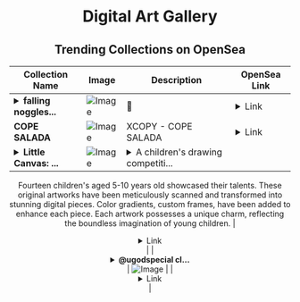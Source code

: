 <div align="center">

# Digital Art Gallery

## Trending Collections on OpenSea

| Collection Name                       | Image                                                                                     | Description                       | OpenSea Link                                                                                          |
|---------------------------------------|-------------------------------------------------------------------------------------------|-----------------------------------|--------------------------------------------------------------------------------------------------------|
| **<details><summary>falling noggles...</summary>falling noggles 001</details>** | ![Image](https://i.seadn.io/s/raw/files/8015a128f818a39ff98e2cafdb59b8b3.gif?w=500&auto=format?w=200&auto=format) | 🍁 | <details><summary>Link</summary>[falling noggles 001](https://opensea.io/collection/falling-noggles-001)</details> |
| **COPE SALADA** | ![Image](https://i.seadn.io/s/raw/files/844fea3764542ee31ef18c97246ea89d.gif?w=500&auto=format?w=200&auto=format) | XCOPY - COPE SALADA  | <details><summary>Link</summary>[COPE SALADA](https://opensea.io/collection/cope-salada-1)</details> |
| **<details><summary>Little Canvas: ...</summary>Little Canvas: EDO</details>** | ![Image](https://i.seadn.io/s/raw/files/666aa3c842657a4624cf1dd22dcb6bb9.png?w=500&auto=format?w=200&auto=format) | <details><summary>A children's drawing competiti...</summary>A children's drawing competition took place on August 17th to commemorate Indonesia's Independence Day.
Fourteen children's aged 5-10 years old showcased their talents.
These original artworks have been meticulously scanned and transformed into stunning digital pieces. Color gradients, custom frames, have been added to enhance each piece.
Each artwork possesses a unique charm, reflecting the boundless imagination of young children.</details> | <details><summary>Link</summary>[Little Canvas: EDO](https://opensea.io/collection/little-canvas-edo)</details> |
| **<details><summary>@ugodspecial cl...</summary>@ugodspecial club</details>** | ![Image](https://i.seadn.io/s/raw/files/a411db8ab4094684f09baeeb71bee4f8.png?w=500&auto=format?w=200&auto=format) |  | <details><summary>Link</summary>[@ugodspecial club](https://opensea.io/collection/ugodspecial-club)</details> |

</div>